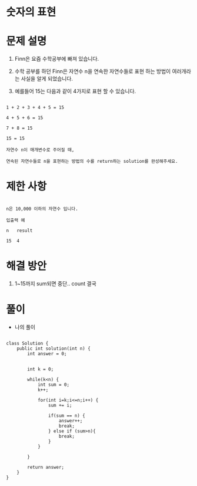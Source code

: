 # 숫자의 표현

# 문제 설명

1. Finn은 요즘 수학공부에 빠져 있습니다. 

2. 수학 공부를 하던 Finn은 자연수 n을 연속한 자연수들로 표현 하는 방법이 여러개라는 사실을 알게 되었습니다. 

3. 예를들어 15는 다음과 같이 4가지로 표현 할 수 있습니다.

```

1 + 2 + 3 + 4 + 5 = 15

4 + 5 + 6 = 15

7 + 8 = 15

15 = 15

자연수 n이 매개변수로 주어질 때,

연속된 자연수들로 n을 표현하는 방법의 수를 return하는 solution를 완성해주세요.
```

# 제한 사항

```

n은 10,000 이하의 자연수 입니다.

입출력 예

n	result

15	4

```

# 해결 방안

1. 1~15까지 sum되면 중단.. count 결국 


# 풀이

- 나의 풀이

```

class Solution {
    public int solution(int n) {
        int answer = 0;
        
        
        int k = 0;
        
        while(k<n) {
            int sum = 0;
            k++;
        
            for(int i=k;i<=n;i++) {
                sum += i;

                if(sum == n) {
                    answer++;
                    break;
                } else if (sum>n){
                    break;
                }
            }
            
        }
        
        return answer;
    }
}

```
